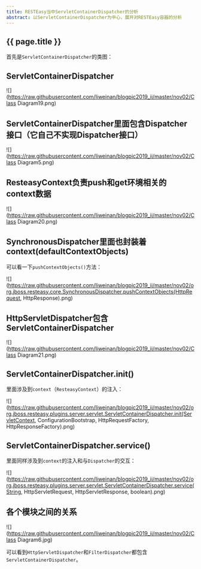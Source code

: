 ```yaml
---
title: RESTEasy当中ServletContainerDispatcher的分析
abstract: 以ServletContainerDispatcher为中心，展开对RESTEasy容器的分析
---
```


## {{ page.title }}

首先是`ServletContainerDispatcher`的类图：
 
## ServletContainerDispatcher

![](https://raw.githubusercontent.com/liweinan/blogpic2019_ii/master/nov02/Class Diagram19.png)

## ServletContainerDispatcher里面包含Dispatcher接口（它自己不实现Dispatcher接口）

![](https://raw.githubusercontent.com/liweinan/blogpic2019_ii/master/nov02/Class Diagram5.png)

## ResteasyContext负责push和get环境相关的context数据

![](https://raw.githubusercontent.com/liweinan/blogpic2019_ii/master/nov02/Class Diagram20.png)

## SynchronousDispatcher里面也封装着context(defaultContextObjects)

可以看一下`pushContextObjects()`方法：

![](https://raw.githubusercontent.com/liweinan/blogpic2019_ii/master/nov02/org.jboss.resteasy.core.SynchronousDispatcher.pushContextObjects(HttpRequest, HttpResponse).png)

## HttpServletDispatcher包含ServletContainerDispatcher

![](https://raw.githubusercontent.com/liweinan/blogpic2019_ii/master/nov02/Class Diagram21.png)

## ServletContainerDispatcher.init()

里面涉及到`context`（`ResteasyContext`）的注入：

![](https://raw.githubusercontent.com/liweinan/blogpic2019_ii/master/nov02/org.jboss.resteasy.plugins.server.servlet.ServletContainerDispatcher.init(ServletContext, ConfigurationBootstrap, HttpRequestFactory, HttpResponseFactory).png)

## ServletContainerDispatcher.service()

里面同样涉及到`context`的注入和与`Dispatcher`的交互：

![](https://raw.githubusercontent.com/liweinan/blogpic2019_ii/master/nov02/org.jboss.resteasy.plugins.server.servlet.ServletContainerDispatcher.service(String, HttpServletRequest, HttpServletResponse, boolean).png)

## 各个模块之间的关系

![](https://raw.githubusercontent.com/liweinan/blogpic2019_ii/master/nov02/Class Diagram6.jpg)

可以看到`HttpServletDispatcher`和`FilterDispatcher`都包含`ServletContainerDispatcher`。




